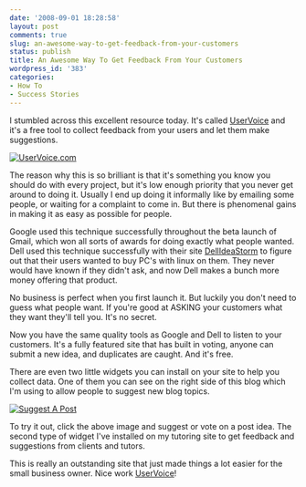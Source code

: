 ```yaml
---
date: '2008-09-01 18:28:58'
layout: post
comments: true
slug: an-awesome-way-to-get-feedback-from-your-customers
status: publish
title: An Awesome Way To Get Feedback From Your Customers
wordpress_id: '383'
categories:
- How To
- Success Stories
---
```


I stumbled across this excellent resource today.  It's called [UserVoice](http://www.uservoice.com/) and it's a free tool to collect feedback from your users and let them make suggestions.

[![UserVoice.com](http://s3.amazonaws.com/oldbloguploads/2008/09/uservoice1-150x150.png)](http://s3.amazonaws.com/oldbloguploads/2008/09/uservoice1.png)

The reason why this is so brilliant is that it's something you know you should do with every project, but it's low enough priority that you never get around to doing it.  Usually I end up doing it informally like by emailing some people, or waiting for a complaint to come in.  But there is phenomenal gains in making it as easy as possible for people.

Google used this technique successfully throughout the beta launch of Gmail, which won all sorts of awards for doing exactly what people wanted.  Dell used this technique successfully with their site [DellIdeaStorm](http://www.dellideastorm.com/) to figure out that their users wanted to buy PC's with linux on them.  They never would have known if they didn't ask, and now Dell makes a bunch more money offering that product.

No business is perfect when you first launch it.  But luckily you don't need to guess what people want.  If you're good at ASKING your customers what they want they'll tell you.  It's no secret.

Now you have the same quality tools as Google and Dell to listen to your customers.  It's a fully featured site that has built in voting, anyone can submit a new idea, and duplicates are caught.  And it's free.

There are even two little widgets you can install on your site to help you collect data.  One of them you can see on the right side of this blog which I'm using to allow people to suggest new blog topics.

[![Suggest A Post](http://s3.amazonaws.com/oldbloguploads/2008/09/suggets-a-post1.png)](http://startbreakingfree.uservoice.com/pages/general?referer_type=top3)

To try it out, click the above image and suggest or vote on a post idea.  The second type of widget I've installed on my tutoring site to get feedback and suggestions from clients and tutors.

This is really an outstanding site that just made things a lot easier for the small business owner.  Nice work [UserVoice](http://www.uservoice.com/)!
